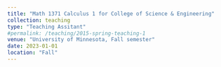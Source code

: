 ```yaml
---
title: "Math 1371 Calculus 1 for College of Science & Engineering"
collection: teaching
type: "Teaching Assitant"
#permalink: /teaching/2015-spring-teaching-1
venue: "University of Minnesota, Fall semester"
date: 2023-01-01
location: "Fall"
---
```

